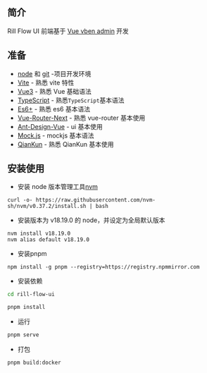 ## 简介

Rill Flow UI 前端基于 [Vue vben admin](https://github.com/vbenjs/vue-vben-admin) 开发

## 准备

- [node](http://nodejs.org/) 和 [git](https://git-scm.com/) -项目开发环境
- [Vite](https://vitejs.dev/) - 熟悉 vite 特性
- [Vue3](https://v3.vuejs.org/) - 熟悉 Vue 基础语法
- [TypeScript](https://www.typescriptlang.org/) - 熟悉`TypeScript`基本语法
- [Es6+](http://es6.ruanyifeng.com/) - 熟悉 es6 基本语法
- [Vue-Router-Next](https://next.router.vuejs.org/) - 熟悉 vue-router 基本使用
- [Ant-Design-Vue](https://2x.antdv.com/docs/vue/introduce-cn/) - ui 基本使用
- [Mock.js](https://github.com/nuysoft/Mock) - mockjs 基本语法
- [QianKun](https://qiankun.umijs.org/zh/guide) - 熟悉 QianKun 基本使用

## 安装使用
- 安装 node 版本管理工具[nvm](https://github.com/nvm-sh/nvm)

```shell
curl -o- https://raw.githubusercontent.com/nvm-sh/nvm/v0.37.2/install.sh | bash
```

- 安装版本为 v18.19.0 的 node，并设定为全局默认版本

```shell
nvm install v18.19.0
nvm alias default v18.19.0
```

- 安装pnpm

```shell
npm install -g pnpm --registry=https://registry.npmmirror.com
```

- 安装依赖
```bash
cd rill-flow-ui

pnpm install

```

- 运行

```bash
pnpm serve
```

- 打包

```bash
pnpm build:docker
```
